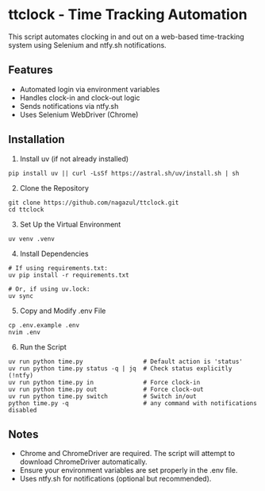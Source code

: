 # ttclock - Time Tracking Automation

This script automates clocking in and out on a web-based time-tracking system using Selenium and ntfy.sh notifications.

## Features

 - Automated login via environment variables
 - Handles clock-in and clock-out logic
 - Sends notifications via ntfy.sh
 - Uses Selenium WebDriver (Chrome)

## Installation

1. Install uv (if not already installed)
```
pip install uv || curl -LsSf https://astral.sh/uv/install.sh | sh
```

2. Clone the Repository
```
git clone https://github.com/nagazul/ttclock.git
cd ttclock
```
3. Set Up the Virtual Environment
```
uv venv .venv
```
4. Install Dependencies
```
# If using requirements.txt:
uv pip install -r requirements.txt

# Or, if using uv.lock:
uv sync
```

5. Copy and Modify .env File
```
cp .env.example .env
nvim .env
```

6. Run the Script
```
uv run python time.py                 # Default action is 'status'
uv run python time.py status -q | jq  # Check status explicitly (!ntfy)
uv run python time.py in              # Force clock-in
uv run python time.py out             # Force clock-out
uv run python time.py switch          # Switch in/out
python time.py -q                     # any command with notifications disabled
```

## Notes

 - Chrome and ChromeDriver are required. The script will attempt to download ChromeDriver automatically.
 - Ensure your environment variables are set properly in the .env file.
 - Uses ntfy.sh for notifications (optional but recommended).
